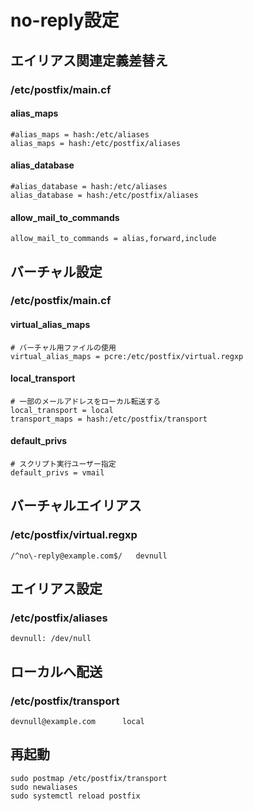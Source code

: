 # no-reply設定

## エイリアス関連定義差替え
### /etc/postfix/main.cf

#### alias_maps
```
#alias_maps = hash:/etc/aliases
alias_maps = hash:/etc/postfix/aliases
```

#### alias_database
```
#alias_database = hash:/etc/aliases
alias_database = hash:/etc/postfix/aliases
```

#### allow_mail_to_commands
```
allow_mail_to_commands = alias,forward,include
```

## バーチャル設定
### /etc/postfix/main.cf
#### virtual_alias_maps
```
# バーチャル用ファイルの使用
virtual_alias_maps = pcre:/etc/postfix/virtual.regxp
```

#### local_transport
```
# 一部のメールアドレスをローカル転送する
local_transport = local
transport_maps = hash:/etc/postfix/transport
```

#### default_privs
```
# スクリプト実行ユーザー指定
default_privs = vmail
```

## バーチャルエイリアス
### /etc/postfix/virtual.regxp
```
/^no\-reply@example.com$/   devnull
```

## エイリアス設定
### /etc/postfix/aliases
```
devnull: /dev/null
```

## ローカルへ配送
### /etc/postfix/transport
```
devnull@example.com      local
```

## 再起動
```
sudo postmap /etc/postfix/transport
sudo newaliases
sudo systemctl reload postfix
```
